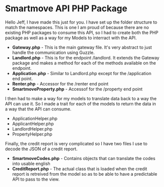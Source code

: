 # Smartmove API PHP Package

Hello Jeff, I have made this just for you. I have set up the folder structure to 
match the namespaces. This is one I am proud of because there are no existing PHP packages to consume this API, so I had to create both the PHP package as well as a way for my Models to interract with the API. 

 * __Gateway.php__ - This is the main gateway file. It's very abstract to just handle the communication using Guzzle.
 * __Landlord.php__ - This is for the endpoint /landlord. It extends the Gateway package and makes a method for each of the methods available on the endpoint. 
 * __Application.php__ - Similar to Landlord.php except for the /application end point.
 * __Renter.php__ - Accessor for the /renter end point
 * __SmartmoveProperty.php__ - Accessof for the /property end point


I then had to make a way for my models to translate data back to a way the API can use it. So I made a trait for each of the models to return the data in a way that the API can consume. 

* ApplicationHelper.php
* ApplicantHelper.php
* LandlordHelper.php
* PropertyHelper.php

Finally, the credit report is very complicated so I have two files I use to decode the JSON of a credit report. 

* __SmartmoveCodes.php__ - Contains objects that can translate the codes into usable english
* __CreditReport.php__ - The actual class that is loaded when the credit report is retreived from the model so as to be able to have a predictable API to pass to the view.